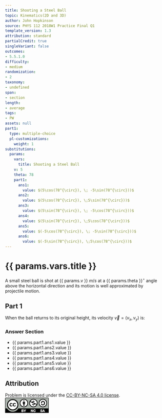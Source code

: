 ```yaml
---
title: Shooting a Steel Ball
topic: Kinematics(2D and 3D)
author: John Hopkinson
source: PHYS 112 2018W1 Practice Final Q1
template_version: 1.3
attribution: standard
partialCredit: true
singleVariant: false
outcomes:
- 5.5.1.0
difficulty:
- medium
randomization:
- 2
taxonomy:
- undefined
span:
- section
length:
- average
tags:
- PW
assets: null
part1:
  type: multiple-choice
  pl-customizations:
    weight: 1
substitutions:
  params:
    vars:
      title: Shooting a Steel Ball
    v: 5
    theta: 78
    part1:
      ans1:
        value: $(5\cos(78^{\circ}), \; -5\sin(78^{\circ}))$
      ans2:
        value: $(5\cos(78^{\circ}), \;5\sin(78^{\circ}))$
      ans3:
        value: $(5\sin(78^{\circ}), \; -5\cos(78^{\circ}))$
      ans4:
        value: $(5\sin(78^{\circ}), \;5\cos(78^{\circ}))$
      ans5:
        value: $(-5\cos(78^{\circ}), \; -5\sin(78^{\circ}))$
      ans6:
        value: $(-5\sin(78^{\circ}), \;5\cos(78^{\circ}))$
---
```

# {{ params.vars.title }}
A small steel ball is shot at {{ params.v }} $m/s$ at a {{ params.theta }}$^{\circ}$ angle above the horizontal direction and its motion is well approximated by projectile motion.

## Part 1

When the ball returns to its original height, its velocity $\overrightarrow{v} = (v_x, v_y)$ is:

### Answer Section

- {{ params.part1.ans1.value }}
- {{ params.part1.ans2.value }}
- {{ params.part1.ans3.value }}
- {{ params.part1.ans4.value }}
- {{ params.part1.ans5.value }}
- {{ params.part1.ans6.value }}

## Attribution

Problem is licensed under the [CC-BY-NC-SA 4.0 license](https://creativecommons.org/licenses/by-nc-sa/4.0/).<br> ![The Creative Commons 4.0 license requiring attribution-BY, non-commercial-NC, and share-alike-SA license.](https://raw.githubusercontent.com/firasm/bits/master/by-nc-sa.png)